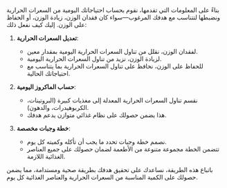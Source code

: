 بناءً على المعلومات التي تقدمها، نقوم بحساب احتياجاتك اليومية من السعرات الحرارية ونضبطها لتتناسب مع هدفك المرغوب—سواء كان فقدان الوزن، زيادة الوزن، أو الحفاظ على الوزن. إليك كيف نفعل ذلك:

1. **تعديل السعرات الحرارية**:
    - لفقدان الوزن، نقلل من تناول السعرات الحرارية اليومية بمقدار معين.
    - لزيادة الوزن، نزيد من تناول السعرات الحرارية اليومية.
    - للحفاظ على الوزن، نحافظ على تناول السعرات الحرارية بما يتناسب مع احتياجاتك الحالية.

2. **حساب الماكروز اليومية**:
    - نقسم تناول السعرات الحرارية المعدلة إلى مغذيات كبيرة (البروتينات، الكربوهيدرات، والدهون).
    - هذا يضمن حصولك على نظام غذائي متوازن يدعم هدفك.

3. **خطة وجبات مخصصة**:
    - نصمم خطة وجبات تحدد ما يجب أن تأكله وكميته كل يوم.
    - تتضمن الخطة مجموعة متنوعة من الأطعمة لضمان حصولك على جميع العناصر الغذائية اللازمة.

باتباع هذه الطريقة، نساعدك على تحقيق هدفك بطريقة صحية ومستدامة، مما يضمن حصولك على الكمية المناسبة من السعرات الحرارية والعناصر الغذائية كل يوم.
